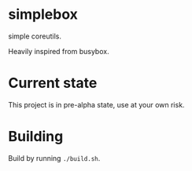 # simplebox
simple coreutils.

Heavily inspired from busybox.

# Current state
This project is in pre-alpha state, use at your own risk.

# Building
Build by running `./build.sh`.
